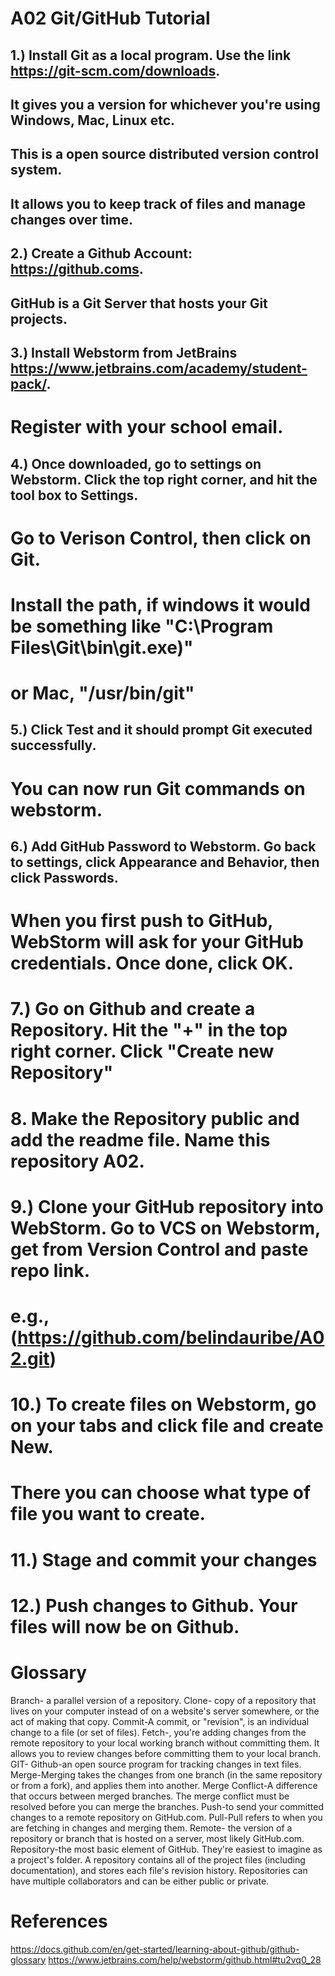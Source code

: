 
# A02 Git/GitHub Tutorial
## 1.) Install Git as a local program. Use the link https://git-scm.com/downloads. 
##       It gives you a version for whichever you're using Windows, Mac, Linux etc.  
##       This is a open source distributed version control system. 
##       It allows you to keep track of files and manage changes over time.

## 2.)  Create a Github Account: https://github.coms. 
##       GitHub is a Git Server that hosts your Git projects.
## 3.) Install Webstorm from JetBrains https://www.jetbrains.com/academy/student-pack/. 
#        Register with your school email.
## 4.) Once downloaded, go to settings on Webstorm. Click the top right corner, and hit the tool box to Settings.
#       Go to Verison Control, then click on Git. 
#       Install the path, if windows it would be something like "C:\Program Files\Git\bin\git.exe)" 
#       or Mac, "/usr/bin/git"
##  5.)   Click Test and it should prompt Git executed successfully. 
#       You can now run Git commands on webstorm.
##  6.) Add GitHub Password to Webstorm. Go back to settings, click Appearance and Behavior, then click Passwords.
#            When you first push to GitHub, WebStorm will ask for your GitHub credentials. Once done, click OK.
#    7.) Go on Github and create a Repository. Hit the "+" in the top right corner. Click "Create new Repository"
#    8. Make the Repository public and add the readme file. Name this repository A02.
#    9.) Clone your GitHub repository into WebStorm. Go to VCS on Webstorm, get from Version Control and paste repo link.
#       e.g., (https://github.com/belindauribe/A02.git)
#   10.) To create files on Webstorm, go on your tabs and click file and create New. 
#           There you can choose what type of file you want to create.
#    11.)  Stage and commit your changes
#     12.) Push changes to Github. Your files will now be on Github.

# Glossary
Branch- a parallel version of a repository.
Clone- copy of a repository that lives on your computer instead of on a website's server somewhere, or the act of making that copy.
Commit-A commit, or "revision", is an individual change to a file (or set of files).
Fetch-, you're adding changes from the remote repository to your local working branch without committing them. It 
allows you to review changes before committing them to your local branch.
GIT-
Github-an open source program for tracking changes in text files.
Merge-Merging takes the changes from one branch (in the same repository or from a fork), and applies them into another.
Merge Conflict-A difference that occurs between merged branches. The merge conflict must be resolved before you can merge the branches.
Push-to send your committed changes to a remote repository on GitHub.com.
Pull-Pull refers to when you are fetching in changes and merging them.
Remote- the version of a repository or branch that is hosted on a server, most likely GitHub.com.
Repository-the most basic element of GitHub. They're easiest to imagine as a project's folder.
            A repository contains all of the project files (including documentation), and stores each file's revision history.
            Repositories can have multiple collaborators and can be either public or private.



# References

https://docs.github.com/en/get-started/learning-about-github/github-glossary
https://www.jetbrains.com/help/webstorm/github.html#tu2vq0_28 